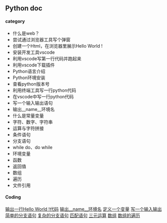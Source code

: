 ## Python doc

#### category

- 什么是web？
- 尝试通过浏览器工具写个弹窗
- 创建一个Html，在浏览器里展示Hello World !
- 安装开发工具vscode
- 利用vscode写第一行代码并跑起来
- 利用vscode下载插件
- Python语言介绍
- Python环境安装
- 查看python版本号
- 利用终端工具写一行python代码
- 在vscode中写一行python代码
- 写一个输入输出语句
- 输出__name__环境名
- 什么是常量变量
- 字符、数字、字符串
- 运算与字符拼接
- 条件语句
- 分支语句
- while do、do while
- 环境变量
- 函数
- 返回值
- 数组
- 遍历
- 文件引用



#### Coding

[输出一行Hello World !代码](./demos/01.py)
[输出__name__环境名](./demos/02.py)
[定义一个变量](./demos/03.py)
[写一个输入输出](./demos/04.py)
[简单的分支语句](./demos/05.py)
[复杂的分支语句](./demos/06.py)
[匹配语句](./demos/07.py)
[三元运算](./demos/08.py)
[数组](./demos/09.py)
[数组的遍历](./demos/10.py)